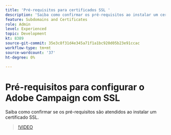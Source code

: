 ```yaml
---
title: 'Pré-requisitos para certificados SSL '
description: 'Saiba como confirmar os pré-requisitos ao instalar um certificado SSL. '
feature: Subdomains and Certificates
role: Admin
level: Experienced
topic: Development
kt: 8389
source-git-commit: 35e3c8f31d4e345a71f1a1bc920d05b23e91ccac
workflow-type: tm+mt
source-wordcount: '37'
ht-degree: 0%

---
```



# Pré-requisitos para configurar o Adobe Campaign com SSL

Saiba como confirmar se os pré-requisitos são atendidos ao instalar um certificado SSL.

>[!VIDEO](https://video.tv.adobe.com/v/335894?quality=12)
